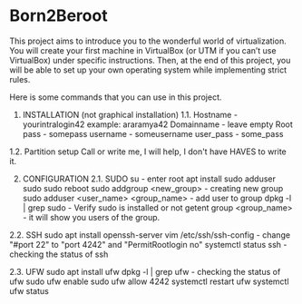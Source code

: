 # Born2Beroot
This project aims to introduce you to the wonderful world of virtualization.
You will create your first machine in VirtualBox (or UTM if you can’t use VirtualBox)
under specific instructions. Then, at the end of this project, you will be able to set up
your own operating system while implementing strict rules.


Here is some commands that you can use in this project.

1) INSTALLATION (not graphical installation)
1.1. Hostname - yourintralogin42 example: araramya42
     Domainname - leave empty
     Root pass - somepass
     username - someusername
     user_pass - some_pass

1.2. Partition setup
     Call or write me, I will help, I don't have HAVES to write it.
     
2) CONFIGURATION
2.1. SUDO
su - enter root
apt install sudo 
adduser <username> sudo
sudo reboot
sudo addgroup <new_group> - creating new group
sudo adduser <user_name> <group_name> - add user to group
dpkg -l | grep sudo - Verify sudo is installed or not
getent group <group_name> - it will show you users of the group.

2.2. SSH
sudo apt install openssh-server
vim /etc/ssh/ssh-config - change "#port 22" to "port 4242" and "PermitRootlogin no"
systemctl status ssh - checking the status of ssh

2.3. UFW
sudo apt install ufw
dpkg -l | grep ufw - checking the status of ufw
sudo ufw enable
sudo ufw allow 4242
systemctl restart ufw
systemctl ufw status
